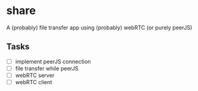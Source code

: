 # share

A (probably) file transfer app using (probably) webRTC (or purely peerJS)

## Tasks

- [ ] implement peerJS connection
- [ ] file transfer while peerJS
- [ ] webRTC server 
- [ ] webRTC client